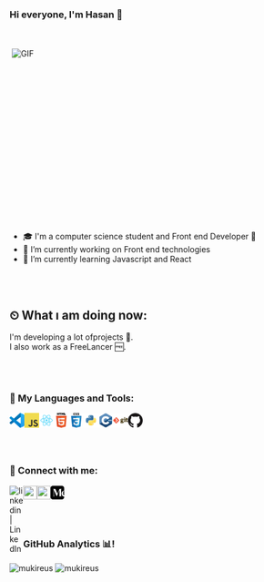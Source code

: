 ### Hi everyone, I'm Hasan 👋

<br />
<br />

<img align="right" alt="GIF" src="https://github.com/abhisheknaiidu/abhisheknaiidu/blob/master/code.gif?raw=true" width="500" height="320" />



- 🎓 I'm a computer science student and Front end Developer 🚀
- 🔭 I’m currently working on Front end technologies
- 🌱 I’m currently learning Javascript and React

<br />
<br />

## ⏲ What ı am doing now:
I'm developing a lot ofprojects 📃.
<br/>
I also work as a FreeLancer 🆓.

<br />
<br />



### 🔧 My Languages and Tools:

[<img align="left" alt="Visual Studio Code" width="26px" src="https://raw.githubusercontent.com/github/explore/80688e429a7d4ef2fca1e82350fe8e3517d3494d/topics/visual-studio-code/visual-studio-code.png" />][vsCode]
[<img align="left" alt="Javascript" width="26px" src="https://raw.githubusercontent.com/github/explore/cebd63002168a05a6a642f309227eefeccd92950/topics/javascript/javascript.png" />][javascript]
[<img align="left" alt="React" width="26px" src="https://raw.githubusercontent.com/github/explore/cebd63002168a05a6a642f309227eefeccd92950/topics/react/react.png" />][react]
[<img align="left" alt="Html" width="26px" src="https://raw.githubusercontent.com/github/explore/cebd63002168a05a6a642f309227eefeccd92950/topics/html/html.png" />][html]
[<img align="left" alt="Css" width="26px" src="https://raw.githubusercontent.com/github/explore/cebd63002168a05a6a642f309227eefeccd92950/topics/css/css.png" />][css]
[<img align="left" alt="Python" width="26px" src="https://raw.githubusercontent.com/github/explore/cebd63002168a05a6a642f309227eefeccd92950/topics/python/python.png" />][python]
[<img align="left" alt="Python" width="26px" src="https://raw.githubusercontent.com/github/explore/cebd63002168a05a6a642f309227eefeccd92950/topics/cpp/cpp.png" />][cpp]
[<img align="left" alt="Git" width="26px" src="https://raw.githubusercontent.com/github/explore/80688e429a7d4ef2fca1e82350fe8e3517d3494d/topics/git/git.png" />][git]
[<img align="left" alt="GitHub" width="26px" src="https://raw.githubusercontent.com/github/explore/78df643247d429f6cc873026c0622819ad797942/topics/github/github.png" />][github]


<br />
<br />
<br />
<br />

### 📩 Connect with me:

[<img align="left" alt="linkedin | LinkedIn" width="24px" src="https://raw.githubusercontent.com/peterthehan/peterthehan/master/assets/linkedin.svg" />][linkedin]
[<img align="left" height="24" width="24" src="https://cdn.jsdelivr.net/npm/simple-icons@v4/icons/gmail.svg" />][gmail]
[<img align="left" height="24" width="24" src="https://github.com/simple-icons/simple-icons/blob/develop/icons/twitter.svg" />][twitter]
[<img align="left" height="24" width="24" src="https://github.com/simple-icons/simple-icons/blob/develop/icons/medium.svg" />][medium]


[linkedin]: https://www.linkedin.com/in/hasan-g%C3%B6kg%C3%B6z-24a33820a/
[gmail]: mailto:hassan.gokgoz@gmail.com
[twitter]: https://twitter.com/Hasangkz
[medium]: https://medium.com/@hassan.gokgoz



<br />
<br />
<br />
<br />


### GitHub Analytics 📊!

<img height="180em" align="center" src="https://github-readme-stats.vercel.app/api?username=hasangkz&show_icons=true&locale=en&theme=algolia&include_all_commits=true&count_private=true" alt="mukireus"/>
  <img height="180em" align="center" src="https://github-readme-stats.vercel.app/api/top-langs?username=hasangkz&show_icons=true&locale=en&layout=compact&langs_count=8&theme=algolia" alt="mukireus"/>


<br />
<br />


[vsCode]: https://code.visualstudio.com/
[javascript]: https://www.javascript.com/
[react]: https://tr.reactjs.org/
[html]: https://www.w3schools.com/html/
[css]: https://www.w3schools.com/css/
[python]: https://www.python.org/
[cpp]: https://www.cplusplus.com/
[git]: https://git-scm.com/
[github]: https://github.com/hasangkz

